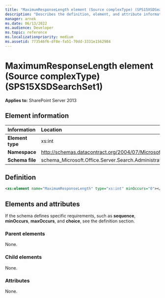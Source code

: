 ```yaml
---
title: "MaximumResponseLength element (Source complexType) (SPS15XSDSearchSet1)"
description: "Describes the definition, element, and attribute information for the MaximumResponseLength element (Source complexType) (SPS15XSDSearchSet1)."
manager: arnek
ms.date: 06/13/2022
ms.audience: Developer
ms.topic: reference
ms.localizationpriority: medium
ms.assetid: 773546f6-df8e-fa51-70dd-3331e1562984
---
```


# MaximumResponseLength element (Source complexType) (SPS15XSDSearchSet1)

**Applies to:** SharePoint Server 2013

## Element information

|Information|Location|
|:-----|:-----|
|**Element type**|xs:int|
|**Namespace**|http://schemas.datacontract.org/2004/07/Microsoft.Office.Server.Search.Administration.Query|
|**Schema file**|schema_Microsoft.Office.Server.Search.Administration.Query.xsd|

## Definition

```XML
<xs:element name="MaximumResponseLength" type="xs:int" minOccurs="0"></xs:element>

```

## Elements and attributes

If the schema defines specific requirements, such as **sequence**, **minOccurs**, **maxOccurs**, and **choice**, see the definition section.

### Parent elements

None.

### Child elements

None.

### Attributes

None.

